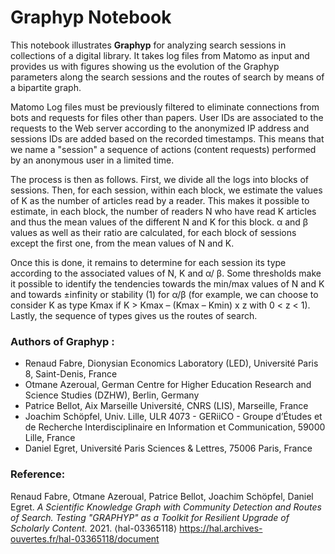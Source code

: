 # Graphyp Notebook

This notebook illustrates **Graphyp** for analyzing search sessions in collections of a digital library. It takes log files from Matomo as input and provides us with figures showing us the evolution of the Graphyp parameters along the search sessions and the routes of search by means of a bipartite graph. 

Matomo Log files must be previously filtered to eliminate connections from bots and requests for files other than papers. User IDs are associated to the requests to the Web server according to the anonymized IP address and sessions IDs are added based on the recorded timestamps. This means that we name a "session" a sequence of actions (content requests) performed by an anonymous user in a limited time. 

The process is then as follows. First, we divide all the logs into blocks of sessions. Then, for each session, within each block, we estimate the values of K as the number of articles read by a reader. This makes it possible to estimate, in each block, the number of readers N who have read K articles and thus the mean values of the different N and K for this block. α and β values as well as their ratio are calculated, for each block of sessions except the first one, from the mean values of N and K.

Once this is done, it remains to determine for each session its type according to the associated values of N, K and α/ β. Some thresholds make it possible to identify the tendencies towards the min/max values of N and K and towards ±infinity or stability (1) for α/β (for example, we can choose to consider K as type Kmax if K > Kmax – (Kmax – Kmin) x z with 0 < z < 1). Lastly, the sequence of types gives us the routes of search.

### Authors of Graphyp : 
- Renaud Fabre, Dionysian Economics Laboratory (LED), Université Paris 8, Saint-Denis, France
- Otmane Azeroual, German Centre for Higher Education Research and Science Studies (DZHW), Berlin, Germany
- Patrice Bellot, Aix Marseille Université, CNRS (LIS), Marseille, France
- Joachim Schöpfel, Univ. Lille, ULR 4073 - GERiiCO - Groupe d’Études et de Recherche Interdisciplinaire en Information et Communication, 59000 Lille, France
- Daniel Egret, Université Paris Sciences & Lettres, 75006 Paris, France

### Reference:

Renaud Fabre, Otmane Azeroual, Patrice Bellot, Joachim Schöpfel, Daniel Egret. _A Scientific Knowledge Graph with Community Detection and Routes of Search. Testing "GRAPHYP" as a Toolkit for Resilient Upgrade of Scholarly Content._ 2021. ⟨hal-03365118⟩ https://hal.archives-ouvertes.fr/hal-03365118/document
